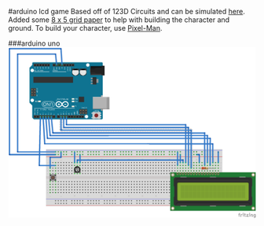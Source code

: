 #arduino lcd game
Based off of 123D Circuits and can be simulated [here](https://123d.circuits.io/circuits/1073419-arduino-lcd-game).  
Added some [8 x 5 grid paper](8x5-Grid.pdf) to help with building the character and ground.
To build your character, use [Pixel-Man](http://pixelman.philipdbrown.com).

###arduino uno
![](ArduinoLCDGame_bb.png)